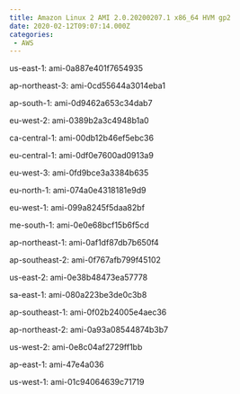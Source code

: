 ```yaml
---
title: Amazon Linux 2 AMI 2.0.20200207.1 x86_64 HVM gp2
date: 2020-02-12T09:07:14.000Z
categories:
 - AWS
---
```


us-east-1: ami-0a887e401f7654935

ap-northeast-3: ami-0cd55644a3014eba1

ap-south-1: ami-0d9462a653c34dab7

eu-west-2: ami-0389b2a3c4948b1a0

ca-central-1: ami-00db12b46ef5ebc36

eu-central-1: ami-0df0e7600ad0913a9

eu-west-3: ami-0fd9bce3a3384b635

eu-north-1: ami-074a0e4318181e9d9

eu-west-1: ami-099a8245f5daa82bf

me-south-1: ami-0e0e68bcf15b6f5cd

ap-northeast-1: ami-0af1df87db7b650f4

ap-southeast-2: ami-0f767afb799f45102

us-east-2: ami-0e38b48473ea57778

sa-east-1: ami-080a223be3de0c3b8

ap-southeast-1: ami-0f02b24005e4aec36

ap-northeast-2: ami-0a93a08544874b3b7

us-west-2: ami-0e8c04af2729ff1bb

ap-east-1: ami-47e4a036

us-west-1: ami-01c94064639c71719

